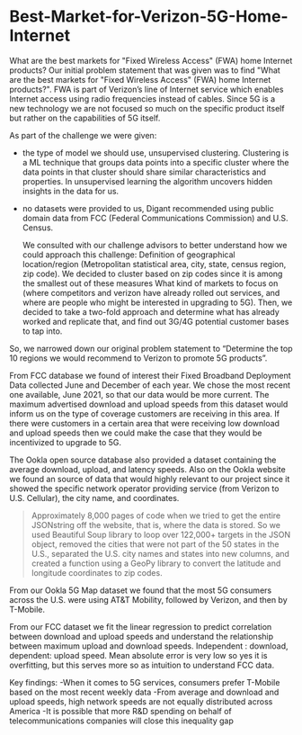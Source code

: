 # Best-Market-for-Verizon-5G-Home-Internet
What are the best markets for "Fixed Wireless Access" (FWA) home Internet products?
Our initial problem statement that was given was to find "What are the best markets for "Fixed Wireless Access" (FWA) home Internet products?". FWA is part of Verizon’s line of Internet service which enables Internet access using radio frequencies instead of cables. Since 5G is a new technology we are not focused so much on the specific product itself but rather on the capabilities of 5G itself.

As part of the challenge we were given:
- the type of model we should use, unsupervised clustering. Clustering is a ML technique that groups data points into a specific cluster where the data points in that cluster should share similar characteristics and properties. In unsupervised learning the algorithm uncovers hidden insights in the data for us.
- no datasets were provided to us, Digant recommended using public domain data from FCC (Federal Communications Commission) and U.S. Census.

   We consulted with our challenge advisors to better understand how we could approach this challenge:
Definition of geographical location/region (Metropolitan statistical area, city, state, census region, zip code). We decided to cluster based on zip codes since it is among the smallest out of these measures
What kind of markets to focus on (where competitors and verizon have already rolled out services, and where are people who might be interested in upgrading to 5G). Then, we decided to take a two-fold approach and determine what has already worked and replicate that, and find out 3G/4G potential customer bases to tap into.

So, we narrowed down our original problem statement to “Determine the top 10 regions we would recommend to Verizon to promote 5G products”.

From FCC database we found of interest their Fixed Broadband Deployment Data collected June and December of each year. We chose the most recent one available, June 2021, so that our data would be more current. The maximum advertised download and upload speeds from this dataset would inform us on the type of coverage customers are receiving in this area. If there were customers in a certain area that were receiving low download and upload speeds then we could make the case that they would be incentivized to upgrade to 5G.

The Ookla open source database also provided a dataset containing the average download, upload, and latency speeds. Also on the Ookla website we found an source of data that would highly relevant to our project since it showed the specific network operator providing service (from Verizon to U.S. Cellular), the city name, and coordinates. 
> Approximately 8,000 pages of code when we tried to get the entire JSONstring off the website, that is, where the data is stored. So we used Beautiful Soup library to loop over 122,000+ targets in the JSON object, removed the cities that were not part of the 50 states in the U.S., separated the U.S. city names and states into new columns, and created a function using a GeoPy library to convert the latitude and longitude coordinates to zip codes.

From our Ookla 5G Map dataset we found that the most 5G consumers across the U.S. were using AT&T Mobility, followed by Verizon, and then by T-Mobile.

From our FCC dataset we fit the linear regression to predict correlation between download and upload speeds and understand the relationship between maximum upload and download speeds. Independent : download, dependent: upload speed. Mean absolute error is very low so yes it is overfitting, but this serves more so as intuition to understand FCC data.

Key findings: 
-When it comes to 5G services, consumers prefer T-Mobile based on the most recent weekly data 
-From average and download and upload speeds, high network speeds are not equally distributed across America
-It is possible that more R&D spending on behalf of telecommunications companies will close this inequality gap

